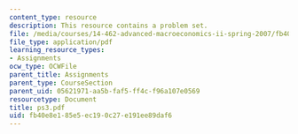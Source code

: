 ```yaml
---
content_type: resource
description: This resource contains a problem set.
file: /media/courses/14-462-advanced-macroeconomics-ii-spring-2007/fb40e8e185e5ec190c27e191ee89daf6_ps3.pdf
file_type: application/pdf
learning_resource_types:
- Assignments
ocw_type: OCWFile
parent_title: Assignments
parent_type: CourseSection
parent_uid: 05621971-aa5b-faf5-ff4c-f96a107e0569
resourcetype: Document
title: ps3.pdf
uid: fb40e8e1-85e5-ec19-0c27-e191ee89daf6
---
```


